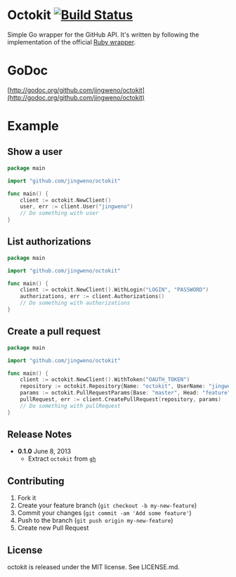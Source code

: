 # Octokit [![Build Status](https://drone.io/github.com/jingweno/octokit/status.png)](https://drone.io/github.com/jingweno/octokit/latest)

Simple Go wrapper for the GitHub API. It's written by following the implementation of the official [Ruby wrapper](https://github.com/octokit/octokit.rb).

# GoDoc

[http://godoc.org/github.com/jingweno/octokit](http://godoc.org/github.com/jingweno/octokit)

# Example

## Show a user

```go
package main

import "github.com/jingweno/octokit"

func main() {
    client := octokit.NewClient()
    user, err := client.User("jingweno")
    // Do something with user
}
```

## List authorizations

```go
package main

import "github.com/jingweno/octokit"

func main() {
    client := octokit.NewClient().WithLogin("LOGIN", "PASSWORD")
    authorizations, err := client.Authorizations()
    // Do something with authorizations
}
```

## Create a pull request

```go
package main

import "github.com/jingweno/octokit"

func main() {
    client := octokit.NewClient().WithToken("OAUTH_TOKEN")
    repository := octokit.Repository{Name: "octokit", UserName: "jingweno"}
    params := octokit.PullRequestParams{Base: "master", Head: "feature", Title: "A pull request", Body: "A body"}
    pullRequest, err := client.CreatePullRequest(repository, params)
    // Do something with pullRequest
}
```

## Release Notes

* **0.1.0** June 8, 2013
  * Extract `octokit` from [`gh`](https://github.com/jingweno/gh)

## Contributing

1. Fork it
2. Create your feature branch (`git checkout -b my-new-feature`)
3. Commit your changes (`git commit -am 'Add some feature'`)
4. Push to the branch (`git push origin my-new-feature`)
5. Create new Pull Request

## License

octokit is released under the MIT license. See LICENSE.md.
